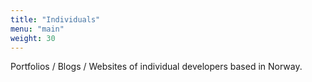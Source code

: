```yaml
---
title: "Individuals"
menu: "main"
weight: 30
---
```


Portfolios / Blogs / Websites of individual developers based in Norway.